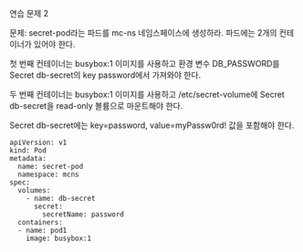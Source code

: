 연습 문제 2

문제:
secret-pod라는 파드를 mc-ns 네임스페이스에 생성하라. 파드에는 2개의 컨테이너가 있어야 한다.

첫 번째 컨테이너는 busybox:1 이미지를 사용하고 환경 변수 DB_PASSWORD를 Secret db-secret의 key password에서 가져와야 한다.

두 번째 컨테이너는 busybox:1 이미지를 사용하고 /etc/secret-volume에 Secret db-secret을 read-only 볼륨으로 마운트해야 한다.

Secret db-secret에는 key=password, value=myPassw0rd! 값을 포함해야 한다.


```
apiVersion: v1
kind: Pod
metadata:
  name: secret-pod
  namespace: mcns
spec:
  volumes:
    - name: db-secret
      secret:
        secretName: password
  containers:
  - name: pod1
    image: busybox:1
    











```